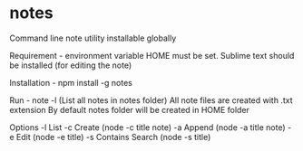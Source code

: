 # notes
Command line note utility installable globally

Requirement - environment variable HOME must be set. Sublime text should be installed (for editing the note)

Installation - npm install -g notes

Run - note -l (List all notes in notes folder)
All note files are created with .txt extension
By default notes folder will be created in HOME folder

Options
-l List
-c Create (node -c title note)
-a Append (node -a title note)
-e Edit (node -e title)
-s Contains Search (node -s title)

